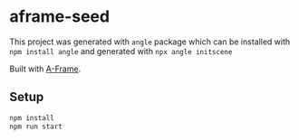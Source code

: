 # aframe-seed

This project was generated with `angle` package which can be installed with `npm install angle` and generated with `npx angle initscene`

Built with [A-Frame](https://aframe.io).

## Setup

```sh
npm install
npm run start
```
